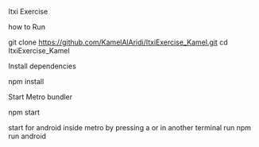 Itxi Exercise

how to Run

git clone https://github.com/KamelAlAridi/ItxiExercise_Kamel.git
cd ItxiExercise_Kamel

Install dependencies

npm install

Start Metro bundler

npm start

start for android inside metro by pressing a
or in another terminal run
npm run android

